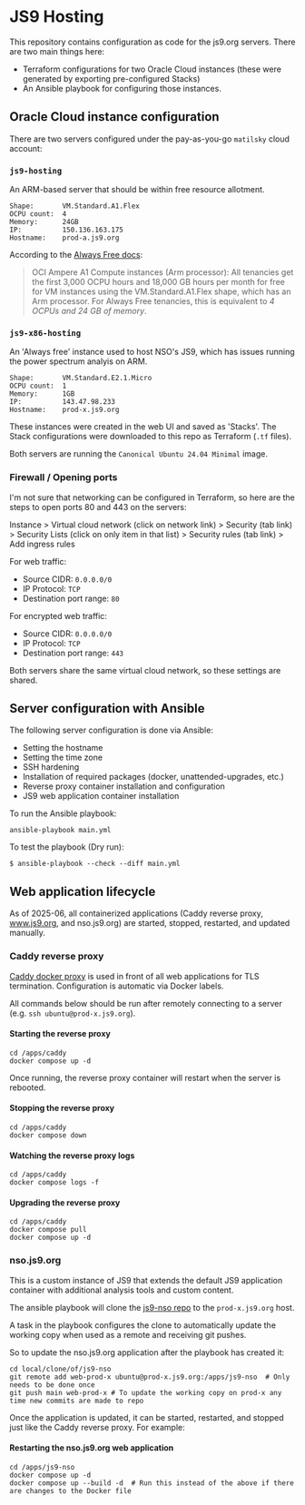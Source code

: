 # JS9 Hosting

This repository contains configuration as code for the js9.org servers. There are two main things here:

- Terraform configurations for two Oracle Cloud instances (these were generated by exporting pre-configured Stacks)
- An Ansible playbook for configuring those instances.

## Oracle Cloud instance configuration

There are two servers configured under the pay-as-you-go `matilsky` cloud account:

### `js9-hosting`

An ARM-based server that should be within free resource allotment.

```
Shape:       VM.Standard.A1.Flex
OCPU count:  4
Memory:      24GB
IP:          150.136.163.175
Hostname:    prod-a.js9.org
```

According to the [Always Free docs](https://docs.oracle.com/en-us/iaas/Content/FreeTier/freetier_topic-Always_Free_Resources.htm):
  > OCI Ampere A1 Compute instances (Arm processor): All tenancies get the first 3,000 OCPU hours and 18,000 GB hours per month for free for VM instances using the VM.Standard.A1.Flex shape, which has an Arm processor. For Always Free tenancies, this is equivalent to _4 OCPUs and 24 GB of memory_.

### `js9-x86-hosting`

An 'Always free' instance used to host NSO's JS9, which has issues running the power spectrum analyis on ARM.

```
Shape:       VM.Standard.E2.1.Micro
OCPU count:  1
Memory:      1GB
IP:          143.47.98.233
Hostname:    prod-x.js9.org
```

These instances were created in the web UI and saved as 'Stacks'. The Stack configurations were downloaded to this repo as Terraform (`.tf` files).

Both servers are running the `Canonical Ubuntu 24.04 Minimal` image.

### Firewall / Opening ports

I'm not sure that networking can be configured in Terraform, so here are the steps to open ports 80 and 443 on the servers:

Instance > Virtual cloud network (click on network link) > Security (tab link) > Security Lists (click on only item in that list) > Security rules (tab link) > Add ingress rules

For web traffic:

- Source CIDR: `0.0.0.0/0`
- IP Protocol: `TCP`
- Destination port range: `80`

For encrypted web traffic:

- Source CIDR: `0.0.0.0/0`
- IP Protocol: `TCP`
- Destination port range: `443`

Both servers share the same virtual cloud network, so these settings are shared.

## Server configuration with Ansible

The following server configuration is done via Ansible:

- Setting the hostname
- Setting the time zone
- SSH hardening
- Installation of required packages (docker, unattended-upgrades, etc.)
- Reverse proxy container installation and configuration
- JS9 web application container installation

To run the Ansible playbook:

```
ansible-playbook main.yml
```

To test the playbook (Dry run):

```
$ ansible-playbook --check --diff main.yml
```

## Web application lifecycle

As of 2025-06, all containerized applications (Caddy reverse proxy, www.js9.org, and nso.js9.org) are started, stopped, restarted, and updated manually.

### Caddy reverse proxy

[Caddy docker proxy](https://github.com/lucaslorentz/caddy-docker-proxy) is used in front of all web applications for TLS termination. Configuration is automatic via Docker labels.

All commands below should be run after remotely connecting to a server (e.g. `ssh ubuntu@prod-x.js9.org`).

#### Starting the reverse proxy

```
cd /apps/caddy
docker compose up -d
```

Once running, the reverse proxy container will restart when the server is rebooted.

#### Stopping the reverse proxy

```
cd /apps/caddy
docker compose down
```

#### Watching the reverse proxy logs

```
cd /apps/caddy
docker compose logs -f
```

#### Upgrading the reverse proxy

```
cd /apps/caddy
docker compose pull
docker compose up -d
```

### nso.js9.org

This is a custom instance of JS9 that extends the default JS9 application container with additional analysis tools and custom content.

The ansible playbook will clone the [js9-nso repo](https://github.com/js9-software/js9-nso) to the `prod-x.js9.org` host.

A task in the playbook configures the clone to automatically update the working copy when used as a remote and receiving git pushes.

So to update the nso.js9.org application after the playbook has created it:

```
cd local/clone/of/js9-nso
git remote add web-prod-x ubuntu@prod-x.js9.org:/apps/js9-nso  # Only needs to be done once
git push main web-prod-x # To update the working copy on prod-x any time new commits are made to repo
```

Once the application is updated, it can be started, restarted, and stopped just like the Caddy reverse proxy. For example:

#### Restarting the nso.js9.org web application

```
cd /apps/js9-nso
docker compose up -d
docker compose up --build -d  # Run this instead of the above if there are changes to the Docker file
```
